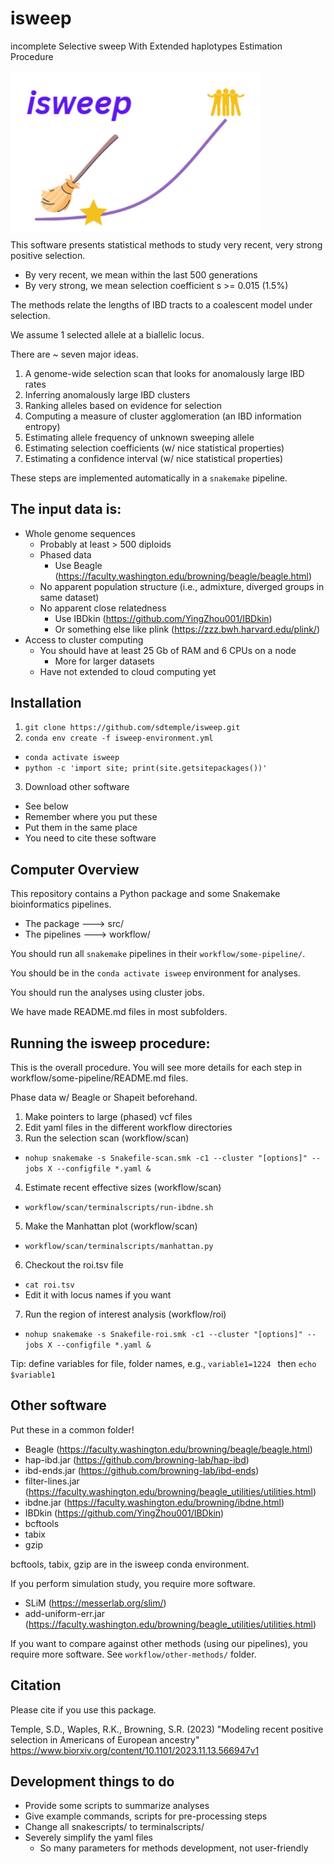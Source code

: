 # isweep 

incomplete Selective sweep With Extended haplotypes Estimation Procedure

<img src="isweep-icon.png" align="center" width="400px"/>

This software presents statistical methods to study very recent, very strong positive selection.
- By very recent, we mean within the last 500 generations
- By very strong, we mean selection coefficient s >= 0.015 (1.5%)

The methods relate the lengths of IBD tracts to a coalescent model under selection. 

We assume 1 selected allele at a biallelic locus.

There are ~ seven major ideas.

1. A genome-wide selection scan that looks for anomalously large IBD rates
2. Inferring anomalously large IBD clusters
3. Ranking alleles based on evidence for selection
4. Computing a measure of cluster agglomeration (an IBD information entropy)
5. Estimating allele frequency of unknown sweeping allele
6. Estimating selection coefficients (w/ nice statistical properties)
7. Estimating a confidence interval (w/ nice statistical properties)

These steps are implemented automatically in a `snakemake` pipeline.

## The input data is:

- Whole genome sequences
  - Probably at least > 500 diploids
  - Phased data
    - Use Beagle (https://faculty.washington.edu/browning/beagle/beagle.html)
  - No apparent population structure (i.e., admixture, diverged groups in same dataset)
  - No apparent close relatedness
    - Use IBDkin (https://github.com/YingZhou001/IBDkin)
    - Or something else like plink (https://zzz.bwh.harvard.edu/plink/)
- Access to cluster computing
  - You should have at least 25 Gb of RAM and 6 CPUs on a node
    - More for larger datasets
  - Have not extended to cloud computing yet

## Installation

1. ` git clone https://github.com/sdtemple/isweep.git `
2. ` conda env create -f isweep-environment.yml `
  - ` conda activate isweep `
  - ` python -c 'import site; print(site.getsitepackages())' `
3. Download other software
  - See below
  - Remember where you put these
  - Put them in the same place
  - You need to cite these software

## Computer Overview

This repository contains a Python package and some Snakemake bioinformatics pipelines.
- The package ---> src/
- The pipelines ---> workflow/

You should run all `snakemake` pipelines in their `workflow/some-pipeline/`.

You should be in the `conda activate isweep` environment for analyses.

You should run the analyses using cluster jobs.

We have made README.md files in most subfolders.

## Running the isweep procedure:

This is the overall procedure. You will see more details for each step in workflow/some-pipeline/README.md files.

Phase data w/ Beagle or Shapeit beforehand.

1. Make pointers to large (phased) vcf files
2. Edit yaml files in the different workflow directories
3. Run the selection scan (workflow/scan)
- ` nohup snakemake -s Snakefile-scan.smk -c1 --cluster "[options]" --jobs X --configfile *.yaml & `
4. Estimate recent effective sizes (workflow/scan)
- ` workflow/scan/terminalscripts/run-ibdne.sh `
5. Make the Manhattan plot (workflow/scan)
- ` workflow/scan/terminalscripts/manhattan.py `
6. Checkout the roi.tsv file
  - ` cat roi.tsv `
  - Edit it with locus names if you want
7. Run the region of interest analysis (workflow/roi)
  - ` nohup snakemake -s Snakefile-roi.smk -c1 --cluster "[options]" --jobs X --configfile *.yaml & `

Tip: define variables for file, folder names, e.g., `variable1=1224 ` then `echo $variable1 `

## Other software

Put these in a common folder!

- Beagle (https://faculty.washington.edu/browning/beagle/beagle.html)
- hap-ibd.jar (https://github.com/browning-lab/hap-ibd)
- ibd-ends.jar (https://github.com/browning-lab/ibd-ends)
- filter-lines.jar (https://faculty.washington.edu/browning/beagle_utilities/utilities.html)
- ibdne.jar (https://faculty.washington.edu/browning/ibdne.html)
- IBDkin (https://github.com/YingZhou001/IBDkin)
- bcftools
- tabix
- gzip

bcftools, tabix, gzip are in the isweep conda environment.

If you perform simulation study, you require more software.
- SLiM (https://messerlab.org/slim/)
- add-uniform-err.jar (https://faculty.washington.edu/browning/beagle_utilities/utilities.html)

If you want to compare against other methods (using our pipelines), you require more software.
See `workflow/other-methods/` folder.

## Citation

Please cite if you use this package.

Temple, S.D., Waples, R.K., Browning, S.R. (2023) "Modeling recent positive selection in Americans of European ancestry"
https://www.biorxiv.org/content/10.1101/2023.11.13.566947v1

## Development things to do

- Provide some scripts to summarize analyses
- Give example commands, scripts for pre-processing steps
- Change all snakescripts/ to terminalscripts/
- Severely simplify the yaml files
  - So many parameters for methods development, not user-friendly
